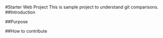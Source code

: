 #Starter Web Project
This is sample project to understand git comparisons.
##Introduction

##Purpose

##How to contribute